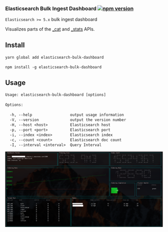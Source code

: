 ### Elasticsearch Bulk Ingest Dashboard [![npm version](https://badge.fury.io/js/elasticsearch-bulk-dashboard.svg)](https://badge.fury.io/js/elasticsearch-bulk-dashboard)

`Elasticsearch >= 5.x` bulk ingest dashboard

Visualizes parts of the [_cat](https://www.elastic.co/guide/en/elasticsearch/reference/current/cat.html) and [_stats](https://www.elastic.co/guide/en/elasticsearch/reference/current/indices-stats.html) APIs.

## Install

`yarn global add elasticsearch-bulk-dashboard`

`npm install -g elasticsearch-bulk-dashboard`

## Usage

```
Usage: elasticsearch-bulk-dashboard [options]

Options:

  -h, --help                 output usage information
  -V, --version              output the version number
  -H, --host <host>          Elasticsearch host
  -p, --port <port>          Elasticsearch port
  -i, --index <index>        Elasticsearch index
  -c, --count <count>        Elasticsearch doc count
  -I, --interval <interval>  Query Interval
```

![Screenshot](https://raw.githubusercontent.com/iamchrismiller/elasticsearch-bulk-dashboard/master/screenshot.png)
